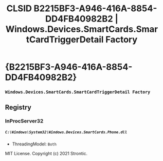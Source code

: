 ﻿---
title: "CLSID B2215BF3-A946-416A-8854-DD4FB40982B2 | Windows.Devices.SmartCards.SmartCardTriggerDetail Factory"
excerpt: What is COM-Object CLSID B2215BF3-A946-416A-8854-DD4FB40982B2?
---

# {B2215BF3-A946-416A-8854-DD4FB40982B2}

### `Windows.Devices.SmartCards.SmartCardTriggerDetail Factory`

## Registry


### InProcServer32

##### `C:\Windows\System32\Windows.Devices.SmartCards.Phone.dll`
* ThreadingModel: `Both`

MIT License. Copyright (c) 2021 Strontic.



